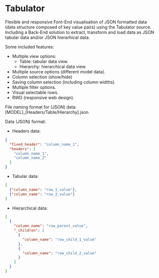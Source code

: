 # Tabulator
Flexible and responsive Font-End visualisation of JSON formatted data (data structure composed of key value pairs) using the Tabulator source.
Including a Back-End solution to extract, transform and load data as JSON tabular data and/or JSON hierarhical data.

Some included features:
 - Multiple view options:
   - Table: tabular data view.
   - Hierarchy: hierarchical data view.
 - Multiple source options (different model data).
 - Column selection (show/hide)
 - Saving column selection (including column widths).
 - Multiple filter options.
 - Visual selectable rows.
 - RWD (responsive web design).

File naming format for (JSON) data: [MODEL]_[Headers/Table/Hierarchy].json

Data (JSON) format:
 - Headers data:
```JSON
{
  "fixed_header": "column_name_1",
  "headers": [
    "column_name_1",
    "column_name_2"
  ]
}
```
 - Tabular data:
```JSON
[
  {"column_name": "row_1_value"},
  {"column_name": "row_2_value"}
]
```
 - Hierarchical data:
```JSON
[
  {
    "column_name": "row_parent_value",
    "_children": [
      {
        "column_name": "row_child_1_value"
      },
      {
        "column_name": "row_child_2_value"
      }
    ]
  }
]
```
